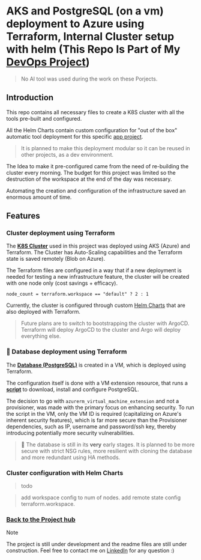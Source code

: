 # AKS and PostgreSQL (on a vm) deployment to Azure using Terraform, Internal Cluster setup with helm (This Repo Is Part of My [DevOps Project](https://github.com/arieluchka/DevOps-Portfolio#k8s-development-and-production-space))


> No AI tool was used during the work on these Porjects.

<!-- ## Python application, pipelines and image building -->
## Introduction 
This repo contains all necessary files to create a K8S cluster with all the tools pre-built and configured. 

All the Helm Charts contain custom configuration for "out of the box" automatic tool deployment for this specific [app project](https://github.com/arieluchka/aks-cluster-project-app/tree/main#python-application-pipelines-and-image-building-this-repo-is-part-of-my-devops-project).
> It is planned to make this deployment modular so it can be reused in other projects, as a dev environment.

The Idea to make it pre-configured came from the need of re-building the cluster every morning. The budget for this project was limited so the destruction of the workspace at the end of the day was necessary. 

Automating the creation and configuration of the infrastructure saved an enormous amount of time.

## Features
###  Cluster deployment using Terraform 

The [**K8S Cluster**](https://github.com/arieluchka/aks-cluster-project/blob/main/terraform%20file%20for%20cluster%20creation/main.tf) used in this project was deployed using AKS (Azure) and Terraform.
The Cluster has Auto-Scaling capabilities and the Terraform state is saved remotely (Blob on Azure). 

The Terraform files are configured in a way that if a new deployment is needed for testing a new infrastructure feature, the cluster will be created with one node only (cost savings + efficacy).

`node_count = terraform.workspace == "default" ? 2 : 1`

Currently, the cluster is configured through custom [Helm Charts](https://github.com/arieluchka/aks-cluster-project/tree/main/helm-charts) that are also deployed with Terraform. 

> Future plans are to switch to bootstrapping the cluster with ArgoCD. Terraform will deploy ArgoCD to the cluster and Argo will deploy everything else.

### 🚧 Database deployment using Terraform

The [**Database (PostgreSQL)**](https://github.com/arieluchka/aks-cluster-project/tree/main/DB-terraform) is created in a VM, which is deployed using Terraform. 

The configuration itself is done with a VM extension resource, that runs a [**script**](https://github.com/arieluchka/aks-cluster-project/blob/main/DB-terraform/testscript.sh) to download, install and configure PostgreSQL.

The decision to go with `azurerm_virtual_machine_extension` and not a provisioner, was made with the primary focus on enhancing security. To run the script in the VM, only the VM ID is required (capitalizing on Azure's inherent security features), which is far more secure than the Provisioner dependencies, such as IP, username and password/ssh key, thereby introducing potentially more security vulnerabilities.


> 🚧 The database is still in its **very** early stages. It is planned to be more secure with strict NSG rules, more resilient with cloning the database and more redundant using HA methods.

### Cluster configuration with Helm Charts
> todo

> add workspace config to num of nodes. add remote state config terraform.workspace. 

### [Back to the Project hub](https://github.com/arieluchka/DevOps-Portfolio#k8s-development-and-production-space)


> [!NOTE]
> The project is still under development and the readme files are still under construction. Feel free to contact me on 
[LinkedIn](https://www.linkedin.com/in/ariel-agranovich-990629264 "my linkedin porfile :)")
 for any question :) 



